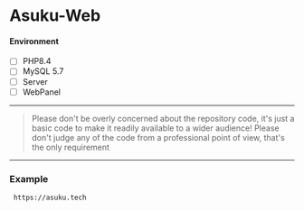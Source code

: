 # Asuku-Web

#### Environment

- [ ] PHP8.4
- [ ] MySQL 5.7
- [ ] Server
- [ ] WebPanel

------------
> Please don't be overly concerned about the repository code, it's just a basic code to make it readily available to a wider audience!
> Please don't judge any of the code from a professional point of view, that's the only requirement


------------

### Example
     https://asuku.tech
